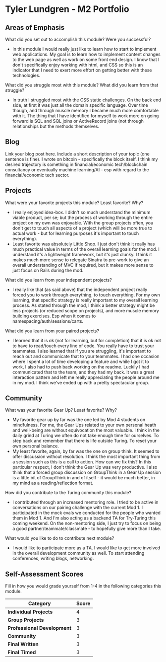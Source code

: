 # Tyler Lundgren - M2 Portfolio

## Areas of Emphasis

What did you set out to accomplish this module? Were you successful?
* In this module I would really just like to learn how to start to implement web applications.  My goal is to learn how to implement content changes to the web page as well as work on some front end design.  I know that I don't specifically enjoy working with html, and CSS so this is an indicator that I need to exert more effort on getting better with these technologies.

What did you struggle most with this module? What did you learn from that struggle?
* In truth I struggled most with the CSS static challenges. On the back end side, at first it was just all the domain specific language. Over time though, and through muscle memory I became much more comfortable with it.  The thing that I have identified for myself to work more on going forward is SQL and SQL joins or ActiveRecord joins (not through relationships but the methods themselves.

## Blog

Link your blog post here. Include a short description of your topic (one sentence is fine).
I wrote on bitcoin - specifically the block itself. I think my desired trajectory is something in financial/economic tech/blockchain consultancy or eventually machine learning/AI - esp with regard to the financial/economic tech sector.

## Projects

What were your favorite projects this module? Least favorite? Why?
- I really enjoyed idea-box.  I didn't so much understand the minimum viable product, per se; but the process of working through the entire project on my own was enjoyable. With the group projects often, you don't get to touch all aspects of a project (which will be more true to actual work - but for learning purposes it's important to touch everything).
- Least favorite was absolutely Little Shop. I just don't think it really has much practical value in terms of the overall learning goals for the mod. I understand it's a lightweight framework, but it's just clunky. I think it makes much more sense to relegate Sinatra to pre-work to give an overall understanding of MVC if required, but it makes more sense to just focus on Rails during the mod.

What did you learn from your independent projects?
- I really like that (as said above) that the independent project really forced you to work through everything, to touch everything.  For my own learning, that specific strategy is really important to my overall learning process. As stated through the mod, I think a better strategy might be less projects (or reduced scope on projects), and more muscle memory building exercises. Esp when it comes to namespacing/auth/sessions/carts.


What did you learn from your paired projects?
- I learned that it is ok (not for learning, but for completion) that it is ok not to have to read/touch every line of code. You really have to trust your teammates.  I also learned that if you are struggling, it's important to reach out and communicate that to your teammates. I had one occasion where I spent a lot of time developing a feature and while I got it to work, I also had to push back working on the readme. Luckily I had communicated that to the team, and they had my back. It was a great interaction pattern and left me really appreciating the people around me in my mod. I think we've ended up with a pretty spectacular group.

## Community

What was your favorite Gear Up? Least favorite? Why?
- My favorite gear up by far was the one led by Mod 4 students on mindfulness. For me, the Gear Ups related to your own personal heath and well-being are without equivocation the most valuable. I think in the daily grind at Turing we often do not take enough time for ourselves. To step back and remember that there is life outside Turing. To reset your own personal balance.
- My least favorite, again, by far was the one on group think. It seemed to offer discussion without resolution.  I think the most important thing from a session such as this is a call to action. How can we fix this?  In this particular respect, I don't think the Gear Up was very productive. I also think that a forced group discussion on GroupThink in a Gear Up session is a little bit of GroupThink in and of itself - it would be much better, in my mind as a reading/reflection format.

How did you contribute to the Turing community this module?
- I contributed through an increased mentoring role.  I tried to be active in conversations on our pairing challenge with the current Mod 1. I participated in the mock evals we conducted for the people who wanted them in Mod 1. And I'm also acting as a backend TA for Try-Turing this coming weekend. On the non-mentoring side, I just try to focus on being a good partner/teammate/classmate - to hopefully give more than I take.

What would you like to do to contribute next module?
- I would like to participate more as a TA. I would like to get more involved in the overall development community as well. To start attending conferences, writing blogs, networking.

## Self-Assessment Scores

Fill in how you would grade yourself from 1-4 in the following categories this module.

| Category                     | Score |
| -----------------------------| ----- |
| **Individual Projects**      |   4   |
| **Group Projects**           |   3   |
| **Professional Development** |   3   |
| **Community**                |   3   |
| **Final Written**            |   3   |
| **Final Timed**              |   3   |
